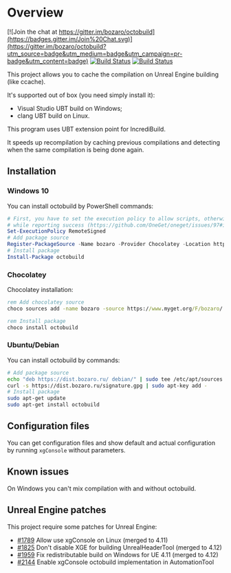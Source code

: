 # Overview

[![Join the chat at https://gitter.im/bozaro/octobuild](https://badges.gitter.im/Join%20Chat.svg)](https://gitter.im/bozaro/octobuild?utm_source=badge&utm_medium=badge&utm_campaign=pr-badge&utm_content=badge)
[![Build Status](https://travis-ci.org/bozaro/octobuild.svg?branch=master)](https://travis-ci.org/bozaro/octobuild)
[![Build Status](https://builder.bozaro.ru/buildStatus/icon?job=octobuild/master)](https://builder.bozaro.ru/job/octobuild/job/master/)

This project allows you to cache the compilation on Unreal Engine building (like ccache).

It's supported out of box (you need simply install it):

 * Visual Studio UBT build on Windows;
 * clang UBT build on Linux.

This program uses UBT extension point for IncrediBuild.

It speeds up recompilation by caching previous compilations and detecting when the same compilation is being done again.

## Installation

### Windows 10
You can install octobuild by PowerShell commands:
```ps1
# First, you have to set the execution policy to allow scripts, otherwise it'll silently fail
# while reporting success (https://github.com/OneGet/oneget/issues/97#issuecomment-139331418):
Set-ExecutionPolicy RemoteSigned
# Add package source
Register-PackageSource -Name bozaro -Provider Chocolatey -Location https://www.myget.org/F/bozaro/
# Install package
Install-Package octobuild
```

### Chocolatey
Chocolatey installation:
```bat
rem Add chocolatey source
choco sources add -name bozaro -source https://www.myget.org/F/bozaro/

rem Install package
choco install octobuild
```

### Ubuntu/Debian

You can install octobuild by commands:
```bash
# Add package source
echo "deb https://dist.bozaro.ru/ debian/" | sudo tee /etc/apt/sources.list.d/dist.bozaro.ru.list
curl -s https://dist.bozaro.ru/signature.gpg | sudo apt-key add -
# Install package
sudo apt-get update
sudo apt-get install octobuild
```

## Configuration files

You can get configuration files and show default and actual configuration by running ```xgConsole``` without parameters.

## Known issues

On Windows you can't mix compilation with and without octobuild.

## Unreal Engine patches

This project require some patches for Unreal Engine:

 * [#1789](https://github.com/EpicGames/UnrealEngine/pull/1789) Allow use xgConsole on Linux (merged to 4.11)
 * [#1825](https://github.com/EpicGames/UnrealEngine/pull/1825) Don't disable XGE for building UnrealHeaderTool (merged to 4.12)
 * [#1959](https://github.com/EpicGames/UnrealEngine/pull/1959) Fix redistributable build on Windows for UE 4.11 (merged to 4.12)
 * [#2144](https://github.com/EpicGames/UnrealEngine/pull/2144) Enable xgConsole octobuild implementation in AutomationTool
